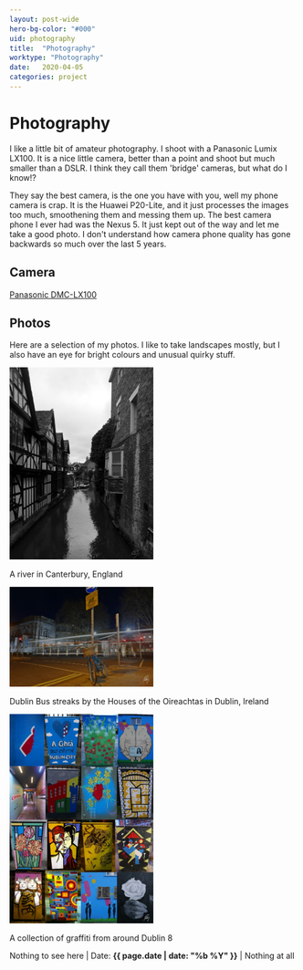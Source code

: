 ```yaml
---
layout: post-wide
hero-bg-color: "#000"
uid: photography
title:  "Photography"
worktype: "Photography"
date:   2020-04-05
categories: project
---
```

# Photography

I like a little bit of amateur photography.
I shoot with a Panasonic Lumix LX100. It is a nice little camera, better than a point and shoot but much smaller than a DSLR. I think they call them 'bridge' cameras, but what do I know!?

They say the best camera, is the one you have with you, well my phone camera is crap. It is the Huawei P20-Lite, and it just processes the images too much, smoothening them and messing them up. The best camera phone I ever had was the Nexus 5. It just kept out of the way and let me take a good photo. I don't understand how camera phone quality has gone backwards so much over the last 5 years.

## Camera
[Panasonic DMC-LX100](https://www.panasonic.com/uk/consumer/cameras-camcorders/lumix-digital-cameras/premium-compact-cameras/dmc-lx100.html)

## Photos

Here are a selection of my photos. I like to take landscapes mostly, but I also have an eye for bright colours and unusual quirky stuff.

<div class="showcase">
  <img style="width:50%" src="/images/portfolio/photography/canterbury-river-thumbnail.jpg" alt="A river in Canterbury, England">
    <p class="meta">A river in Canterbury, England</p>
  <img style="width:50%" src="/images/portfolio/photography/kildare-st-thumbnail.jpg" alt="Dublin Bus streaks by the Houses of the Oireachtas in Dublin, Ireland">
    <p class="meta">Dublin Bus streaks by the Houses of the Oireachtas in Dublin, Ireland</p>
  <img style="width:50%" src="/images/portfolio/photography/collage-thumbnail.jpg" alt="A collection of graffiti from around Dublin 8">
    <p class="meta">A collection of graffiti from around Dublin 8</p>
</div>

<p class="meta">
  Nothing to see here | Date: <strong>{{ page.date | date: "%b %Y" }}</strong> | Nothing at all
</p>

